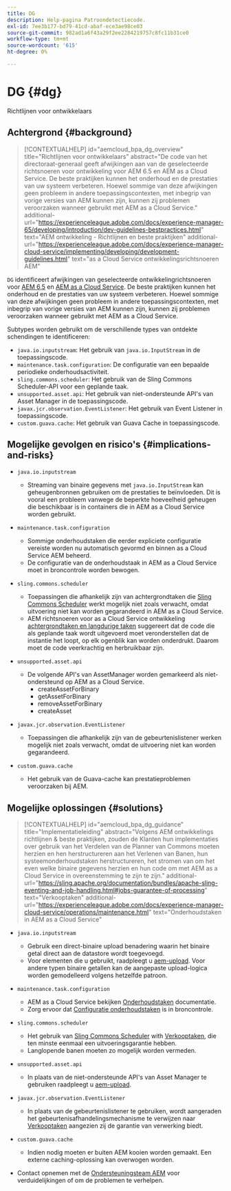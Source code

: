 ```yaml
---
title: DG
description: Help-pagina Patroondetectiecode.
exl-id: 7ee3b177-bd79-41cd-abaf-ece3ae98ce03
source-git-commit: 982ad1a6f43a29f2ee2284219757c8fc11b31ce0
workflow-type: tm+mt
source-wordcount: '615'
ht-degree: 0%

---
```


# DG {#dg}

Richtlijnen voor ontwikkelaars

## Achtergrond {#background}

>[!CONTEXTUALHELP]
>id="aemcloud_bpa_dg_overview"
>title="Richtlijnen voor ontwikkelaars"
>abstract="De code van het directoraat-generaal geeft afwijkingen aan van de geselecteerde richtsnoeren voor ontwikkeling voor AEM 6.5 en AEM as a Cloud Service. De beste praktijken kunnen het onderhoud en de prestaties van uw systeem verbeteren. Hoewel sommige van deze afwijkingen geen probleem in andere toepassingscontexten, met inbegrip van vorige versies van AEM kunnen zijn, kunnen zij problemen veroorzaken wanneer gebruikt met AEM as a Cloud Service."
>additional-url="https://experienceleague.adobe.com/docs/experience-manager-65/developing/introduction/dev-guidelines-bestpractices.html" text="AEM ontwikkeling - Richtlijnen en beste praktijken"
>additional-url="https://experienceleague.adobe.com/docs/experience-manager-cloud-service/implementing/developing/development-guidelines.html" text="as a Cloud Service ontwikkelingsrichtsnoeren AEM"


`DG` identificeert afwijkingen van geselecteerde ontwikkelingrichtsnoeren voor [AEM 6,5](https://experienceleague.adobe.com/docs/experience-manager-65/developing/introduction/dev-guidelines-bestpractices.html) en [AEM as a Cloud Service](https://experienceleague.adobe.com/docs/experience-manager-cloud-service/implementing/developing/development-guidelines.html). De beste praktijken kunnen het onderhoud en de prestaties van uw systeem verbeteren. Hoewel sommige van deze afwijkingen geen probleem in andere toepassingscontexten, met inbegrip van vorige versies van AEM kunnen zijn, kunnen zij problemen veroorzaken wanneer gebruikt met AEM as a Cloud Service.

Subtypes worden gebruikt om de verschillende types van ontdekte schendingen te identificeren:

* `java.io.inputstream`: Het gebruik van `java.io.InputStream` in de toepassingscode.
* `maintenance.task.configuration`: De configuratie van een bepaalde periodieke onderhoudsactiviteit.
* `sling.commons.scheduler`: Het gebruik van de Sling Commons Scheduler-API voor een geplande taak.
* `unsupported.asset.api`: Het gebruik van niet-ondersteunde API&#39;s van Asset Manager in de toepassingscode.
* `javax.jcr.observation.EventListener`: Het gebruik van Event Listener in toepassingscode.
* `custom.guava.cache`: Het gebruik van Guava Cache in toepassingscode.

## Mogelijke gevolgen en risico&#39;s {#implications-and-risks}

* `java.io.inputstream`
   * Streaming van binaire gegevens met `java.io.InputStream` kan geheugenbronnen gebruiken om de prestaties te beïnvloeden. Dit is vooral een probleem vanwege de beperkte hoeveelheid geheugen die beschikbaar is in containers die in AEM as a Cloud Service worden gebruikt.

* `maintenance.task.configuration`
   * Sommige onderhoudstaken die eerder expliciete configuratie vereiste worden nu automatisch gevormd en binnen as a Cloud Service AEM beheerd.
   * De configuratie van de onderhoudstaak in AEM as a Cloud Service moet in broncontrole worden bewogen.

* `sling.commons.scheduler`
   * Toepassingen die afhankelijk zijn van achtergrondtaken die [Sling Commons Scheduler](https://sling.apache.org/documentation/bundles/scheduler-service-commons-scheduler.html) werkt mogelijk niet zoals verwacht, omdat uitvoering niet kan worden gegarandeerd in AEM as a Cloud Service.
   * AEM richtsnoeren voor as a Cloud Service ontwikkeling [achtergrondtaken en langdurige taken](https://experienceleague.adobe.com/docs/experience-manager-cloud-service/implementing/developing/development-guidelines.html#background-tasks-and-long-running-jobs) suggereert dat de code die als geplande taak wordt uitgevoerd moet veronderstellen dat de instantie het loopt, op elk ogenblik kan worden onderdrukt. Daarom moet de code veerkrachtig en herbruikbaar zijn.

* `unsupported.asset.api`
   * De volgende API&#39;s van AssetManager worden gemarkeerd als niet-ondersteund op AEM as a Cloud Service.
      * createAssetForBinary
      * getAssetForBinary
      * removeAssetForBinary
      * createAsset

* `javax.jcr.observation.EventListener`
   * Toepassingen die afhankelijk zijn van de gebeurtenislistener werken mogelijk niet zoals verwacht, omdat de uitvoering niet kan worden gegarandeerd.

* `custom.guava.cache`
   * Het gebruik van de Guava-cache kan prestatieproblemen veroorzaken bij AEM.


## Mogelijke oplossingen {#solutions}

>[!CONTEXTUALHELP]
>id="aemcloud_bpa_dg_guidance"
>title="Implementatieleiding"
>abstract="Volgens AEM ontwikkelings richtlijnen &amp; beste praktijken, zouden de Klanten hun implementaties over gebruik van het Verdelen van de Planner van Commons moeten herzien en hen herstructureren aan het Verlenen van Banen, hun systeemonderhoudstaken herstructureren, het stromen van om het even welke binaire gegevens herzien en hun code om met AEM as a Cloud Service in overeenstemming te zijn te zijn."
>additional-url="https://sling.apache.org/documentation/bundles/apache-sling-eventing-and-job-handling.html#jobs-guarantee-of-processing" text="Verkooptaken"
>additional-url="https://experienceleague.adobe.com/docs/experience-manager-cloud-service/operations/maintenance.html" text="Onderhoudstaken in AEM as a Cloud Service"

* `java.io.inputstream`
   * Gebruik een direct-binaire upload benadering waarin het binaire getal direct aan de datastore wordt toegevoegd.
   * Voor elementen die u gebruikt, raadpleegt u [aem-upload](https://github.com/adobe/aem-upload). Voor andere typen binaire getallen kan de aangepaste upload-logica worden gemodelleerd volgens hetzelfde patroon.

* `maintenance.task.configuration`
   * AEM as a Cloud Service bekijken [Onderhoudstaken](https://experienceleague.adobe.com/docs/experience-manager-cloud-service/operations/maintenance.html) documentatie.
   * Zorg ervoor dat [Configuratie onderhoudstaken](https://experienceleague.adobe.com/docs/experience-manager-cloud-service/implementing/deploying/overview.html#maintenance-tasks-configuration-in-source-control) is in broncontrole.

* `sling.commons.scheduler`
   * Het gebruik van [Sling Commons Scheduler](https://sling.apache.org/documentation/bundles/scheduler-service-commons-scheduler.html) with [Verkooptaken](https://sling.apache.org/documentation/bundles/apache-sling-eventing-and-job-handling.html#jobs-guarantee-of-processing), die ten minste eenmaal een uitvoeringsgarantie hebben.
   * Langlopende banen moeten zo mogelijk worden vermeden.

* `unsupported.asset.api`
   * In plaats van de niet-ondersteunde API&#39;s van Asset Manager te gebruiken raadpleegt u [aem-upload](https://github.com/adobe/aem-upload).

* `javax.jcr.observation.EventListener`
   * In plaats van de gebeurtenislistener te gebruiken, wordt aangeraden het gebeurtenisafhandelingsmechanisme te verwijzen naar [Verkooptaken](https://sling.apache.org/documentation/bundles/apache-sling-eventing-and-job-handling.html#jobs-guarantee-of-processing) aangezien zij de garantie van verwerking biedt.

* `custom.guava.cache`
   * Indien nodig moeten er buiten AEM kooien worden gemaakt. Een externe caching-oplossing kan overwogen worden.
* Contact opnemen met de [Ondersteuningsteam AEM](https://helpx.adobe.com/enterprise/using/support-for-experience-cloud.html) voor verduidelijkingen of om de problemen te verhelpen.
